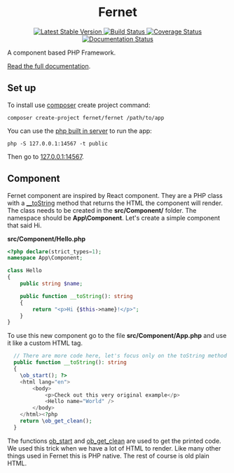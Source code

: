 <h1 align="center">Fernet</h1>
<p align="center">
    <a href="https://packagist.org/packages/fernet/fernet">
        <img src="https://img.shields.io/packagist/v/fernet/fernet" alt="Latest Stable Version">
    </a>
    <a href="https://www.travis-ci.com/pragmore/fernet-core">
        <img src="https://www.travis-ci.com/pragmore/fernet-core.svg?branch=main" alt="Build Status">
    </a>
    <a href='https://coveralls.io/github/pragmore/fernet-core?branch=main'>
        <img src='https://coveralls.io/repos/github/pragmore/fernet-core/badge.svg?branch=main' alt='Coverage Status' />
    </a>
    <a href='https://fernet.readthedocs.io/en/latest/?badge=latest'>
        <img src='https://readthedocs.org/projects/fernet/badge/?version=latest' alt='Documentation Status' />
    </a>
</p>

A component based PHP Framework.

[Read the full documentation](https://fernet.readthedocs.io).

## Set up

To install use [composer](https://getcomposer.org) create project command:

    composer create-project fernet/fernet /path/to/app

You can use the [php built in server](https://www.php.net/manual/en/features.commandline.webserver.php) to run the app:

    php -S 127.0.0.1:14567 -t public

Then go to [127.0.0.1:14567](http://127.0.0.1:14567).

## Component

Fernet component are inspired by React component. They are a PHP class with a [__toString](https://www.php.net/manual/en/language.oop5.magic.php#object.tostring) method
that returns the HTML the component will render. The class needs to be created in the **src/Component/**
folder. The namespace should be **App\Component**. Let's create a simple component
that said Hi.

**src/Component/Hello.php**
```php
<?php declare(strict_types=1);
namespace App\Component;

class Hello
{
    public string $name;

    public function __toString(): string
    {
        return "<p>Hi {$this->name}!</p>";
    }
}
```
To use this new component go to the file **src/Component/App.php** and use it like a custom HTML tag.

```php
  // There are more code here, let's focus only on the toString method
  public function __toString(): string
  {
    \ob_start(); ?>
    <html lang="en">
        <body>
            <p>Check out this very original example</p>
            <Hello name="World" />
        </body>
    </html><?php    
    return \ob_get_clean();
  } 
```

The functions [ob_start](https://www.php.net/manual/en/function.ob-start.php) and [ob_get_clean](https://www.php.net/manual/en/function.ob-get-clean.php) are used to 
get the printed code. We used this trick when we have a lot of HTML to render. Like many other things used in Fernet this is PHP native.
The rest of course is old plain HTML.
